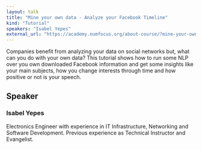 ```yaml
---
layout: talk
title: "Mine your own data - Analyze your Facebook Timeline"
kind: "Tutorial"
speakers: "Isabel Yepes"
external_url: "https://academy.numfocus.org/about-course/?mine-your-own-data"
---
```


Companies benefit from analyzing your data on social networks but, what can you do with your own data? This tutorial shows how to run some NLP over you own downloaded Facebook information and get some insights like your main subjects, how you change interests through time and how positive or not is your speech.

## Speaker

### Isabel Yepes

Electronics Engineer with experience in IT Infrastructure, Networking and Software Development. Previous experience as Technical Instructor and Evangelist.
